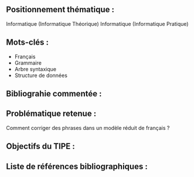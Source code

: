 ## Positionnement thématique :

Informatique (Informatique Théorique)
Informatique (Informatique Pratique)

## Mots-clés :

- Français
- Grammaire
- Arbre syntaxique
- Structure de données

## Bibliograhie commentée :



## Problématique retenue :

Comment corriger des phrases dans un modèle réduit de français ?

## Objectifs du TIPE :



## Liste de références bibliographiques :